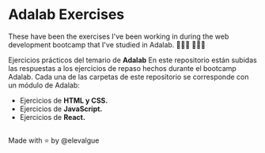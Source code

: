 # Adalab Exercises
These have been the exercises I've been working in during the web development bootcamp that I've studied in Adalab. 👩🏻‍💻 🚀🚀🚀

Ejercicios prácticos del temario de __Adalab__
En este repositorio están subidas las respuestas a los ejercicios de repaso hechos durante el bootcamp Adalab. Cada una de las carpetas de este repositorio se corresponde con un módulo de Adalab:

- Ejercicios de __HTML y CSS.__ 
- Ejercicios de __JavaScript.__
- Ejercicios de __React.__

##

Made with ⭐  by @elevalgue
